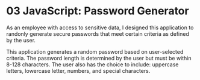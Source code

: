 # 03 JavaScript: Password Generator

As an employee with access to sensitive data, I designed this application to randonly generate secure passwords that meet certain criteria as defined by the user.

This application generates a random password based on user-selected criteria. The password length is determined by the user but must be within 8-128 characters. The user also has the choice to include: uppercase letters, lowercase letter, numbers, and special characters. 
